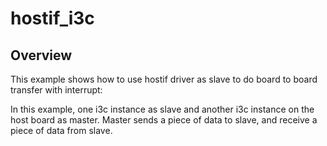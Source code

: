 # hostif_i3c

## Overview
This example shows how to use hostif driver as slave to do board to board transfer 
with interrupt:

In this example, one i3c instance as slave and another i3c instance on the host board as master. 
Master sends a piece of data to slave, and receive a piece of data from slave.


